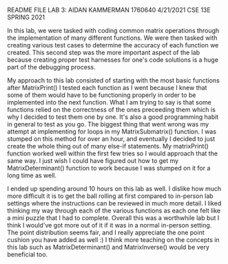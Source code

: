 README FILE LAB 3: AIDAN KAMMERMAN 1760640
4/21/2021
CSE 13E SPRING 2021

In this lab, we were tasked with coding common matrix operations through 
the implementation of many different functions. We were then tasked with 
creating various test cases to determine the accuracy of each function we created.
This second step was the more important aspect of the lab because creating 
proper test harnesses for one's code solutions is a huge part of the debugging process. 

My approach to this lab consisted of starting with the most basic functions after MatrixPrint()
I tested each function as I went because I knew that some of them would have to be functioning
properly in order to be implemented into the next function. What I am trying to say is that some 
functions relied on the correctness of the ones preceeding them which is why I decided to test them 
one by one. It's also a good programming habit in general to test as you go.
The biggest thing that went wrong was my attempt at implementing for loops in my MatrixSubmatrix()
function. I was stumped on this method for over an hour, and eventually I decided to just create the 
whole thing out of many else-if statements. My matrixPrint() function worked well within the first few tries
so I would approach that the same way. I just wish I could have figured out how to get my 
MatrixDeterminant() function to work because I was stumped on it for a long time as well. 

I ended up spending around 10 hours on this lab as well. I dislike how much more difficult it is to get the ball 
rolling at first compared to in-person lab settings where the instructions can be reviewed in much more detail.
I liked thinking my way through each of the various functions as each one felt like a mini puzzle that I had to complete.
Overall this was a worthwhile lab but I think I would've got more out of it if it was in a normal in-person setting.
The point distribution seems fair, and I really appreciate the one point cushion you have added as well :)
I think more teaching on the concepts in this lab such as MatrixDeterminant() and MatrixInverse() would be very 
beneficial too.
